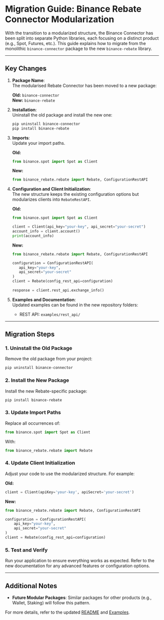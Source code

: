 # Migration Guide: Binance Rebate Connector Modularization

With the transition to a modularized structure, the Binance Connector has been split into separate Python libraries, each focusing on a distinct product (e.g., Spot, Futures, etc.). This guide explains how to migrate from the monolithic `binance-connector` package to the new `binance-rebate` library.

---

## Key Changes

1. **Package Name**:  
   The modularised Rebate Connector has been moved to a new package:

   **Old:** `binance-connector`  
   **New:** `binance-rebate`

2. **Installation**:  
   Uninstall the old package and install the new one:

   ```bash
   pip uninstall binance-connector
   pip install binance-rebate
   ```

3. **Imports**:  
   Update your import paths.  

   **Old:**

   ```python
   from binance.spot import Spot as Client
   ```

   **New:**

   ```python
   from binance_rebate.rebate import Rebate, ConfigurationRestAPI
   ```

4. **Configuration and Client Initialization**:  
   The new structure keeps the existing configuration options but modularizes clients into `RebateRestAPI`.  

   **Old:**

   ```python
   from binance.spot import Spot as Client

   client = Client(api_key="your-key", api_secret="your-secret")
   account_info = client.account()
   print(account_info)
   ```

   **New:**

   ```python
   from binance_rebate.rebate import Rebate, ConfigurationRestAPI

   configuration = ConfigurationRestAPI(
      api_key="your-key",
      api_secret="your-secret"
   )
   client = Rebate(config_rest_api=configuration)
      
   response = client.rest_api.exchange_info()
   ```

5. **Examples and Documentation**:  
   Updated examples can be found in the new repository folders:
   - REST API: `examples/rest_api/`

---

## Migration Steps

### 1. Uninstall the Old Package

Remove the old package from your project:

```bash
pip uninstall binance-connector
```

### 2. Install the New Package

Install the new Rebate-specific package:

```bash
pip install binance-rebate
```

### 3. Update Import Paths

Replace all occurrences of:

```python
from binance.spot import Spot as Client
```

With:

```python
from binance_rebate.rebate import Rebate
```

### 4. Update Client Initialization

Adjust your code to use the modularized structure. For example:

**Old:**

```python
client = Client(apiKey='your-key', apiSecret='your-secret')
```

**New:**

```python
from binance_rebate.rebate import Rebate, ConfigurationRestAPI

configuration = ConfigurationRestAPI(
    api_key="your-key",
    api_secret="your-secret"
)
client = Rebate(config_rest_api=configuration)
```

### 5. Test and Verify

Run your application to ensure everything works as expected. Refer to the new documentation for any advanced features or configuration options.

---

## Additional Notes

- **Future Modular Packages**: Similar packages for other products (e.g., Wallet, Staking) will follow this pattern.

For more details, refer to the updated [README](../README.md) and [Examples](../examples/).
